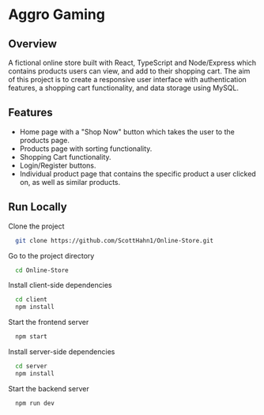 
# Aggro Gaming

## Overview

A fictional online store built with React, TypeScript and Node/Express which contains products users can view, and add to their shopping cart. The aim of this project is to create a responsive user interface with authentication features, a shopping cart functionality, and data storage using MySQL.

## Features

- Home page with a "Shop Now" button which takes the user to the products page.
- Products page with sorting functionality.
- Shopping Cart functionality.
- Login/Register buttons.
- Individual product page that contains the specific product a user clicked on, as well as similar products.

## Run Locally

Clone the project

```bash
  git clone https://github.com/ScottHahn1/Online-Store.git
```

Go to the project directory

```bash
  cd Online-Store
```

Install client-side dependencies

```bash
  cd client
  npm install
```

Start the frontend server

```bash
  npm start
```

Install server-side dependencies

```bash
  cd server
  npm install
```

Start the backend server

```bash
  npm run dev
```
